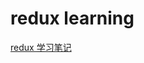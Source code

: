 # redux learning

[redux 学习笔记](https://github.com/wansho/wansho-gitbook/blob/master/computer-science-notebook/front-end/react-dev.md)